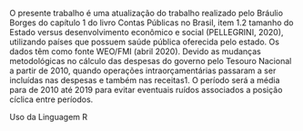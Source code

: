 O presente trabalho é uma atualização do trabalho realizado pelo Bráulio Borges do capítulo 1 do livro Contas Públicas no Brasil, item 1.2 tamanho do Estado versus desenvolvimento econômico e social (PELLEGRINI, 2020), utilizando países que possuem saúde pública oferecida pelo estado.
Os dados têm como fonte WEO/FMI (abril 2020). Devido as mudanças metodológicas no cálculo das despesas do governo pelo Tesouro Nacional a partir de 2010, quando operações intraorçamentárias passaram a ser incluídas nas despesas e também nas receitas1.
O período será a média para de 2010 até 2019 para evitar eventuais ruídos associados a posição cíclica entre períodos.

Uso da Linguagem R
